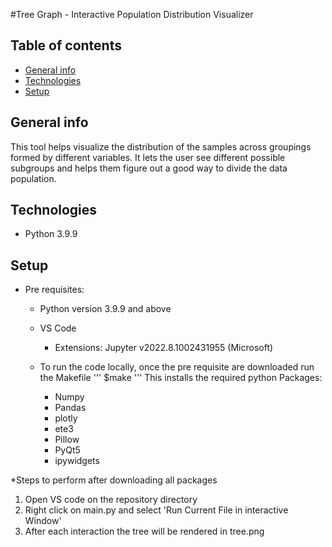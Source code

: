 #Tree Graph - Interactive Population Distribution Visualizer


## Table of contents
* [General info](#general-info)
* [Technologies](#technologies)
* [Setup](#setup)

## General info
This tool helps visualize the distribution of the samples across groupings formed by 
different variables. It lets the user see different possible subgroups and helps them 
figure out a good way to divide the data population.

## Technologies

* Python 3.9.9

## Setup

* Pre requisites:
	* Python version 3.9.9 and above
	* VS Code
		* Extensions:
			Jupyter v2022.8.1002431955 (Microsoft)
			
	* To run the code locally, once the pre requisite are downloaded run the Makefile
	'''
	$make
	'''
	This installs the required python Packages:
		* Numpy
		* Pandas
		* plotly
		* ete3
		* Pillow
		* PyQt5
		* ipywidgets
		
*Steps to perform after downloading all packages

1. Open VS code on the repository directory
2. Right click on main.py and select 'Run Current File in interactive Window'
3. After each interaction the tree will be rendered in tree.png
